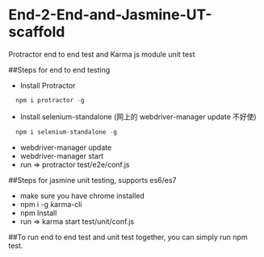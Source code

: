 # End-2-End-and-Jasmine-UT-scaffold
Protractor end to end test and Karma js module unit test 

##Steps for end to end testing
* Install Protractor
```javascript
  npm i protractor -g
```
* Install selenium-standalone (网上的 webdriver-manager update 不好使)
```javascript
  npm i selenium-standalone -g
```
* webdriver-manager update
* webdriver-manager start
* run => protractor test/e2e/conf.js

##Steps for jasmine unit testing, supports es6/es7
* make sure you have chrome installed
* npm i -g karma-cli
* npm Install
* run => karma start test/unit/conf.js

##To run end to end test and unit test together, you can simply run npm test.